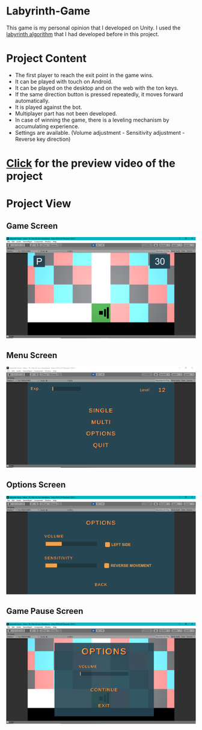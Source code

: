 # Labyrinth-Game

This game is my personal opinion that I developed on Unity. I used the [labyrinth algorithm](https://github.com/mwlt68/Labyrinth-algorithm) that I had developed before in this project.

# Project Content
- The first player to reach the exit point in the game wins.
- It can be played with touch on Android.
- It can be played on the desktop and on the web with the ton keys.
- If the same direction button is pressed repeatedly, it moves forward automatically.
- It is played against the bot.
- Multiplayer part has not been developed.
- In case of winning the game, there is a leveling mechanism by accumulating experience.
- Settings are available. (Volume adjustment - Sensitivity adjustment - Reverse key direction)

# [Click](https://vimeo.com/568469905) for the preview video of the project

# Project View

## Game Screen
![](GameScreenShots/gameScene.PNG)
## Menu Screen
![](GameScreenShots/gameMenu.PNG)
## Options Screen
![](GameScreenShots/gameOptions.PNG)
## Game Pause Screen
![](GameScreenShots/gamePause.PNG)
